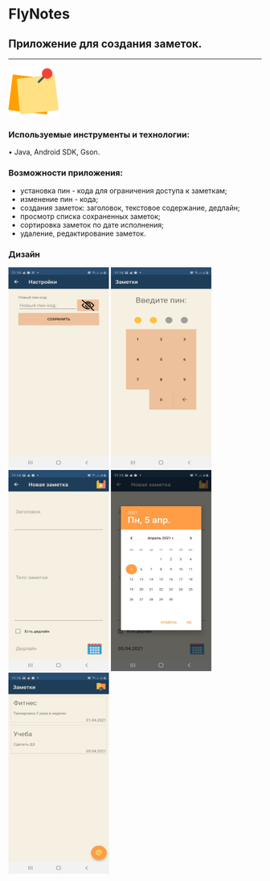 # FlyNotes
## Приложение для создания заметок.

---
<img src="https://github.com/katerinavp/FlyNotes/blob/master/images/post-it.png" width="100" height="100">   

### Используемые инструменты и технологии:  

• Java, Android SDK, Gson.  

### Возможности приложения:

- установка пин - кода для ограничения доступа к заметкам;
- изменение пин - кода;
- создания заметок: заголовок, текстовое содержание, дедлайн;
- просмотр списка сохраненных заметок;
- сортировка заметок по дате исполнения;
- удаление, редактирование заметок.

### Дизайн

<img src="https://github.com/katerinavp/FlyNotes/blob/master/images/Setting.jpg" width="200" height="400"> <img src="https://github.com/katerinavp/FlyNotes/blob/master/images/Pin_code.jpg" width="200" height="400"> <img src="https://github.com/katerinavp/FlyNotes/blob/master/images/New_note.jpg" width="200" height="400"> <img src="https://github.com/katerinavp/FlyNotes/blob/master/images/Deadline.jpg" width="200" height="400"> 
<img src="https://github.com/katerinavp/FlyNotes/blob/master/images/Notes.jpg" width="200" height="400">

